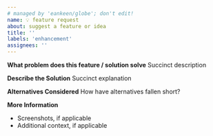 ```yaml
---
# managed by 'eankeen/globe'; don't edit!
name: 💡 feature request
about: suggest a feature or idea
title: ''
labels: 'enhancement'
assignees: ''
---
```


**What problem does this feature / solution solve**
Succinct description

**Describe the Solution**
Succinct explanation

**Alternatives Considered**
How have alternatives fallen short?

**More Information**

- Screenshots, if applicable
- Additional context, if applicable